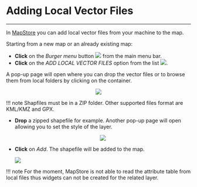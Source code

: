 # Adding Local Vector Files
***************************

In [MapStore](https://mapstore.geo-solutions.it/mapstore/#/) you can add local vector files from your machine to the map.

Starting from a new map or an already existing map:

* **Click** on the *Burger menu* button <img src="../img/button/burger.jpg" style="max-width:25px;" /> from the main menu bar.
* **Click** on the *ADD LOCAL VECTOR FILES* option from the list <img src="../img/local-files/local-files.jpg" style="max-width:170px;" />.

A pop-up page will open where you can drop the vector files or to browse them from local folders by clicking on the container.

<p align = "center" ><img src="../img/local-files/add-files.jpg" style="max-width:300px;"  /> </p>


!!! note
    Shapfiles must be in a ZIP folder. Other supported files format are KML/KMZ and GPX.



* **Drop** a zipped shapefile for example. Another pop-up page will open allowing you to set the style of the layer.

     <p align = "center" ><img src="../img/local-files/style-shapefile.jpg" style="max-width:300px;"  /> </p>

* **Click** on *Add*. The shapefile will be added to the map.

     <img src="../img/local-files/map-localfile.jpg" style="max-width:600px;"  />


!!! note
    For the moment, MapStore is not able to read the attribute table from local files thus widgets can not be created for the related layer.

